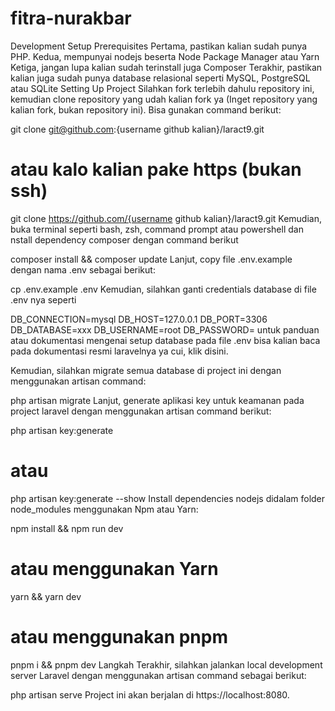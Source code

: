 # fitra-nurakbar
Development Setup
Prerequisites
Pertama, pastikan kalian sudah punya PHP.
Kedua, mempunyai nodejs beserta Node Package Manager atau Yarn
Ketiga, jangan lupa kalian sudah terinstall juga Composer
Terakhir, pastikan kalian juga sudah punya database relasional seperti MySQL, PostgreSQL atau SQLite
Setting Up Project
Silahkan fork terlebih dahulu repository ini, kemudian clone repository yang udah kalian fork ya (Inget repository yang kalian fork, bukan repository ini). Bisa gunakan command berikut:

git clone git@github.com:{username github kalian}/laract9.git
# atau kalo kalian pake https (bukan ssh)
git clone https://github.com/{username github kalian}/laract9.git
Kemudian, buka terminal seperti bash, zsh, command prompt atau powershell dan nstall dependency composer dengan command berikut

composer install && composer update
Lanjut, copy file .env.example dengan nama .env sebagai berikut:

cp .env.example .env
Kemudian, silahkan ganti credentials database di file .env nya seperti

DB_CONNECTION=mysql
DB_HOST=127.0.0.1
DB_PORT=3306
DB_DATABASE=xxx
DB_USERNAME=root
DB_PASSWORD=
untuk panduan atau dokumentasi mengenai setup database pada file .env bisa kalian baca pada dokumentasi resmi laravelnya ya cui, klik disini.

Kemudian, silahkan migrate semua database di project ini dengan menggunakan artisan command:

php artisan migrate
Lanjut, generate aplikasi key untuk keamanan pada project laravel dengan menggunakan artisan command berikut:

php artisan key:generate
# atau 
php artisan key:generate --show
Install dependencies nodejs didalam folder node_modules menggunakan Npm atau Yarn:

npm install && npm run dev
# atau menggunakan Yarn
yarn && yarn dev
# atau menggunakan pnpm
pnpm i && pnpm dev
Langkah Terakhir, silahkan jalankan local development server Laravel dengan menggunakan artisan command sebagai berikut:

php artisan serve
Project ini akan berjalan di https://localhost:8080.
